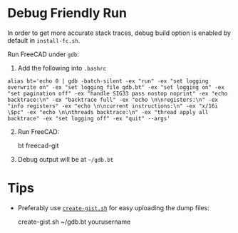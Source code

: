 # Debug Friendly Run 

In order to get more accurate stack traces, debug build option is enabled by default in `install-fc.sh`. 

Run FreeCAD under `gdb`:

1. Add the following into `.bashrc`

```
alias bt='echo 0 | gdb -batch-silent -ex "run" -ex "set logging overwrite on" -ex "set logging file gdb.bt" -ex "set logging on" -ex "set pagination off" -ex "handle SIG33 pass nostop noprint" -ex "echo backtrace:\n" -ex "backtrace full" -ex "echo \n\nregisters:\n" -ex "info registers" -ex "echo \n\ncurrent instructions:\n" -ex "x/16i \$pc" -ex "echo \n\nthreads backtrace:\n" -ex "thread apply all backtrace" -ex "set logging off" -ex "quit" --args'
```

2. Run FreeCAD:

    bt freecad-git

3. Debug output will be at `~/gdb.bt`

# Tips 

* Preferably use [`create-gist.sh`](https://github.com/ceremcem/create-gist) for easy uploading the dump files:

    create-gist.sh ~/gdb.bt yourusername


